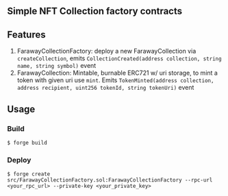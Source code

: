 ## Simple NFT Collection factory contracts

## Features

1. FarawayCollectionFactory: deploy a new FarawayCollection via `createCollection`, emits `CollectionCreated(address collection, string name, string symbol)` event
2. FarawayCollection: Mintable, burnable ERC721 w/ uri storage, to mint a token with given uri use `mint`. Emits `TokenMinted(address collection, address recipient, uint256 tokenId, string tokenUri)` event

## Usage

### Build

```shell
$ forge build
```

### Deploy

```shell
$ forge create src/FarawayCollectionFactory.sol:FarawayCollectionFactory --rpc-url <your_rpc_url> --private-key <your_private_key>
```
